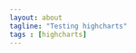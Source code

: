 ```yaml
---
layout: about
tagline: "Testing highcharts"
tags : [highcharts]
---
```

<script type="text/javascript" src="http://code.jquery.com/jquery-1.9.1.min.js"></script>
<script type="text/javascript" src="http://code.highcharts.com/highcharts.js"></script>
<script type="text/javascript" src="http://code.highcharts.com/modules/data.js"></script>

<div id="container0" style="width: 600px; height: 400px; margin: 1em 1em; float: left;"></div>
<div id="container1" style="width: 600px; height: 400px; margin: 1em 1em; float: left;"></div>
<div id="container2" style="width: 600px; height: 400px; margin: 1em 1em; float: left;"></div>
<div id="container3" style="width: 600px; height: 400px; margin: 1em 1em; float: left;"></div>
<div id="container4" style="width: 600px; height: 400px; margin: 1em 1em; float: left;"></div>
<div id="container5" style="width: 600px; height: 400px; margin: 1em 1em; float: left;"></div>
<div id="container6" style="width: 600px; height: 400px; margin: 1em 1em; float: left;"></div>
<script type="text/javascript">

databr0s = [
{  csvfile:  '/spins/assets/fmri_0.csv',  div:  "#container0",  x:  "Week Number",  title:  "Mean",               y: "mean"    },
{  csvfile:  '/spins/assets/fmri_1.csv',  div:  "#container1",  x:  "Week Number",  title:  "Standard Deviation", y: "stddev"  },
{  csvfile:  '/spins/assets/fmri_2.csv',  div:  "#container2",  x:  "Week Number",  title:  "% fluctuation",      y: "% fluctuation"  },
{  csvfile:  '/spins/assets/fmri_3.csv',  div:  "#container3",  x:  "Week Number",  title:  "Drift",              y: "Drift"          },
{  csvfile:  '/spins/assets/fmri_4.csv',  div:  "#container4",  x:  "Week Number",  title:  "SNR",                y: "SNR"            },
{  csvfile:  '/spins/assets/fmri_5.csv',  div:  "#container5",  x:  "Week Number",  title:  "SFNR",               y: "SFNR"           },
{  csvfile:  '/spins/assets/fmri_6.csv',  div:  "#container6",  x:  "Week Number",  title:  "RDC",                y: "RDC"            },
]; 

//$(function () {
  for (var i = 0; i < databr0s.length; i++ ) {
    (function (bro) {
      $.get(bro.csvfile, function(csv) {
        $(bro.div).highcharts({
          chart: { type: 'line' },
          data:  { csv: csv },
          title: { text: bro.title },
          yAxis: { title: { text: bro.y } }, 
          xAxis: { title: { text: bro.x } }
          });
      }, "text");
    })(bro = databr0s[i]); 
  }
//});
</script>
